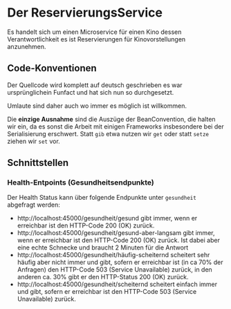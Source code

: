# Der ReservierungsService
Es handelt sich um einen Microservice für einen Kino dessen Verantwortlichkeit es ist Reservierungen für Kinovorstellungen anzunehmen.

## Code-Konventionen
Der Quellcode wird komplett auf deutsch geschrieben es war ursprünglichein Funfact und hat sich nun so durchgesetzt. 

Umlaute sind daher auch wo immer es möglich ist willkommen. 

Die **einzige Ausnahme** sind die Auszüge der BeanConvention, die halten wir ein, da es sonst die Arbeit mit einigen Frameworks insbesondere bei der Serialisierung  erschwert. Statt `gib` etwa nutzen wir `get` oder statt `setze` ziehen wir `set` vor.

## Schnittstellen
### Health-Entpoints (Gesundheitsendpunkte)
Der Health Status kann über folgende Endpunkte unter `gesundheit` abgefragt werden:
- http://localhost:45000/gesundheit/gesund gibt immer, wenn er erreichbar ist den HTTP-Code 200 (OK) zurück.
- http://localhost:45000/gesundheit/gesund-aber-langsam gibt immer, wenn er erreichbar ist den HTTP-Code 200 (OK) zurück. Ist dabei aber eine echte Schnecke und braucht 2 Minuten für die Antwort
- http://localhost:45000/gesundheit/häufig-scheiternd  scheitert sehr häufig aber nicht immer und gibt, sofern er erreichbar ist (in ca 70% der Anfragen) den HTTP-Code 503 (Service Unavailable) zurück, in den anderen ca. 30% gibt er den HTTP-Status 200 (OK) zurück.
- http://localhost:45000/gesundheit/scheiternd scheitert einfach immer und gibt, sofern er erreichbar ist den HTTP-Code 503 (Service Unavailable) zurück.
